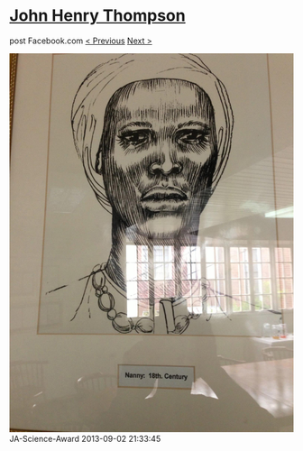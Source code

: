 # [John Henry Thompson](../README.md)
post Facebook.com
[< Previous](2013-09-02-32.md) [Next >](2013-09-02-34.md)

[![](../media/2013-09-02/JA-Science-Award-22.jpg)](../README.md)
JA-Science-Award
2013-09-02 21:33:45